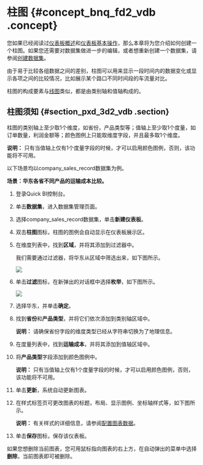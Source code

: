 # 柱图 {#concept_bnq_fd2_vdb .concept}

您如果已经阅读过[仪表板概述](intl.zh-CN/快速入门/报表制作/仪表板概述.md#)和[仪表板基本操作](intl.zh-CN/快速入门/报表制作/仪表板基本操作/仪表板基本操作.md#)，那么本章将为您介绍如何创建一个柱图。如果您还需要对数据集做进一步的编辑，或者想重新创建一个数据集，请参阅[创建数据集](intl.zh-CN/快速入门/数据建模/管理数据集/创建数据集.md#)。

由于易于比较各组数据之间的差别，柱图可以用来显示一段时间内的数据变化或显示各项之间的比较情况，比如展示某个路口不同时间段的车流量对比。

柱图的构成要素与[线图](intl.zh-CN/快速入门/报表制作/仪表板图表制作/线图.md#)类似，都是由类别轴和值轴构成的。

## 柱图须知 {#section_pxd_3d2_vdb .section}

柱图的类别轴上至少取1个维度，如省份，产品类型等；值轴上至少取1个度量，如订单数量，利润金额等；颜色图例上只能取维度字段，并且最多取1个维度。

**说明：** 只有当值轴上仅有1个度量字段的时候，才可以启用颜色图例，否则，该功能将不可用。

以下场景均以company\_sales\_record数据集为例。

**场景：华东各省不同产品的运输成本比较。**

1.  登录Quick BI控制台。
2.  单击**数据集**，进入数据集管理页面。
3.  选择company\_sales\_record数据集，单击**新建仪表板**。
4.  双击**柱图**图标，柱图的图例会自动显示在仪表板展示区。
5.  在维度列表中，找到**区域**，并将其添加到过滤器中。

    我们需要通过过滤器，将华东从区域中筛选出来，如下图所示。

    ![](http://static-aliyun-doc.oss-cn-hangzhou.aliyuncs.com/assets/img/9126/15332621791685_zh-CN.png)

6.  单击**过滤**图标，在新弹出的对话框中选择**枚举**，如下图所示。

    ![](http://static-aliyun-doc.oss-cn-hangzhou.aliyuncs.com/assets/img/9126/15332621791686_zh-CN.png)

7.  选择华东，并单击**确定**。
8.  找到**省份**和**产品类型**，并将它们依次添加到类别轴区域中。

    **说明：** 请确保省份字段的维度类型已经从字符串切换为了地理信息。

9.  在度量列表中，找到**运输成本**，并将其添加到值轴区域中。
10. 将**产品类型**字段添加到颜色图例中。

    **说明：** 只有当值轴上仅有1个度量字段的时候，才可以启用颜色图例，否则，该功能将不可用。

11. 单击**更新**，系统自动更新图表。
12. 在样式标签页可更改图表的标题，布局、显示图例、坐标轴样式等，如下图所示。

    **说明：** 有关样式的详细信息，请参阅[配置图表数据](intl.zh-CN/快速入门/报表制作/仪表板基本操作/配置图表数据.md#)。

13. 单击**保存**图标，保存该仪表板。

如果您想删除当前图表，您可用鼠标指向图表的右上方，在自动弹出的菜单中选择**删除**，当前图表即可被删除。


